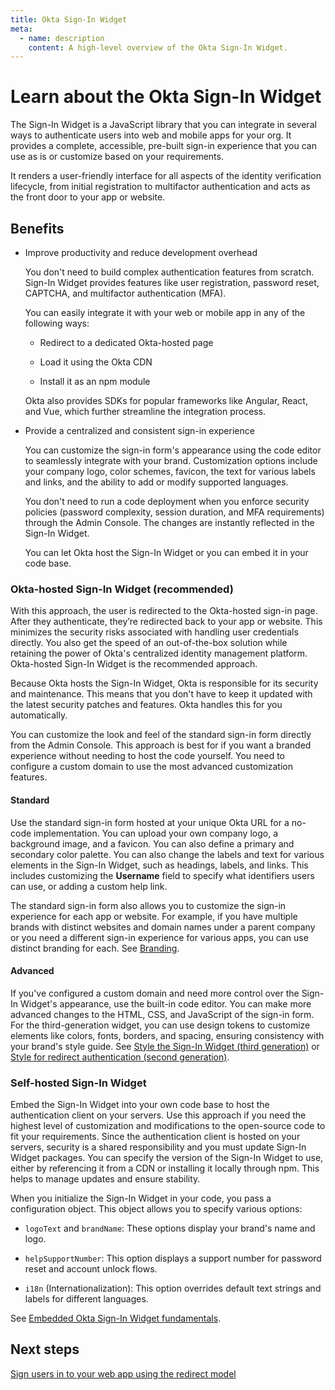 ```yaml
---
title: Okta Sign-In Widget
meta:
  - name: description
    content: A high-level overview of the Okta Sign-In Widget.
---
```


# Learn about the Okta Sign-In Widget

The Sign-In Widget is a JavaScript library that you can integrate in several ways to authenticate users into web and mobile apps for your org. It provides a complete, accessible, pre-built sign-in experience that you can use as is or customize based on your requirements. 

It renders a user-friendly interface for all aspects of the identity verification lifecycle, from initial registration to multifactor authentication and acts as the front door to your app or website. 


## Benefits 

* Improve productivity and reduce development overhead

   You don't need to build complex authentication features from scratch. Sign-In Widget provides features like user registration, password reset, CAPTCHA, and multifactor authentication (MFA).

   You can easily integrate it with your web or mobile app in any of the following ways:

    * Redirect to a dedicated Okta-hosted page

    * Load it using the Okta CDN

    * Install it as an npm module

    Okta also provides SDKs for popular frameworks like Angular, React, and Vue, which further streamline the integration process.

* Provide a centralized and consistent sign-in experience

   You can customize the sign-in form's appearance using the code editor to seamlessly integrate with your brand. Customization options include your company logo, color schemes, favicon, the text for various labels and links, and the ability to add or modify supported languages.  

   You don't need to run a code deployment when you enforce security policies (password complexity, session duration, and MFA requirements) through the Admin Console. The changes are instantly reflected in the Sign-In Widget. 

   You can let Okta host the Sign-In Widget or you can embed it in your code base.


### Okta-hosted Sign-In Widget (recommended) 

With this approach, the user is redirected to the Okta-hosted sign-in page. After they authenticate, they’re redirected back to your app or website. This minimizes the security risks associated with handling user credentials directly. You also get the speed of an out-of-the-box solution while retaining the power of Okta's centralized identity management platform. Okta-hosted Sign-In Widget is the recommended approach. 

Because Okta hosts the Sign-In Widget, Okta is responsible for its security and maintenance. This means that you don't have to keep it updated with the latest security patches and features. Okta handles this for you automatically.

You can customize the look and feel of the standard sign-in form directly from the Admin Console. This approach is best for if you want a branded experience without needing to host the code yourself. You need to configure a custom domain to use the most advanced customization features.

#### Standard

Use the standard sign-in form hosted at your unique Okta URL for a no-code implementation. You can upload your own company logo, a background image, and a favicon. You can also define a primary and secondary color palette. You can also change the labels and text for various elements in the Sign-In Widget, such as headings, labels, and links. This includes customizing the **Username** field to specify what identifiers users can use, or adding a custom help link.

The standard sign-in form also allows you to customize the sign-in experience for each app or website. For example, if you have multiple brands with distinct websites and domain names under a parent company or you need a different sign-in experience for various apps, you can use distinct branding for each. See [Branding](https://help.okta.com/oie/en-us/content/topics/settings/branding.htm).

#### Advanced
If you've configured a custom domain and need more control over the Sign-In Widget's appearance, use the built-in code editor. You can make more advanced changes to the HTML, CSS, and JavaScript of the sign-in form. For the third-generation widget, you can use design tokens to customize elements like colors, fonts, borders, and spacing, ensuring consistency with your brand's style guide. See [Style the Sign-In Widget (third generation)](https://developer.okta.com/docs/guides/custom-widget-gen3/main/) or [Style for redirect authentication (second generation)](https://developer.okta.com/docs/guides/custom-widget/main/#style-the-okta-hosted-sign-in-widget).


### Self-hosted Sign-In Widget

Embed the Sign-In Widget into your own code base to host the authentication client on your servers. Use this approach if you need the highest level of customization and modifications to the open-source code to fit your requirements. Since the authentication client is hosted on your servers, security is a shared responsibility and you must update Sign-In Widget packages. You can specify the version of the Sign-In Widget to use, either by referencing it from a CDN or installing it locally through npm. This helps to manage updates and ensure stability.

When you initialize the Sign-In Widget in your code, you pass a configuration object. This object allows you to specify various options:

* `logoText` and `brandName`: These options display your brand's name and logo.

* `helpSupportNumber`: This option displays a support number for password reset and account unlock flows.

* `i18n` (Internationalization): This option overrides default text strings and labels for different languages.

See [Embedded Okta Sign-In Widget fundamentals](https://developer.okta.com/docs/guides/embedded-siw/main/).


## Next steps

[Sign users in to your web app using the redirect model](https://developer.okta.com/docs/guides/sign-into-web-app-redirect/asp-net-core-3/main/)
